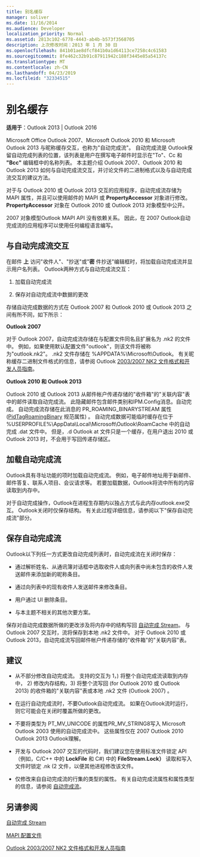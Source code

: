 ```yaml
---
title: 别名缓存
manager: soliver
ms.date: 11/16/2014
ms.audience: Developer
localization_priority: Normal
ms.assetid: 2813c102-6778-4443-ab4b-b573f3568705
description: 上次修改时间：2013 年 1 月 30 日
ms.openlocfilehash: 841b01ae8dfcf841b0a1d64113ce7258c4c61583
ms.sourcegitcommit: 8fe462c32b91c87911942c188f3445e85a54137c
ms.translationtype: MT
ms.contentlocale: zh-CN
ms.lasthandoff: 04/23/2019
ms.locfileid: "32334515"
---
```

# <a name="nickname-cache"></a>别名缓存

 
  
**适用于**：Outlook 2013 | Outlook 2016 
  
Microsoft Office Outlook 2007、Microsoft Outlook 2010 和 Microsoft Outlook 2013 与昵称缓存交互，也称为"自动完成流"。 自动完成流是 Outlook保留自动完成列表的位置，该列表是用户在撰写电子邮件时显示在"To"、Cc 和 **"Bcc"** 编辑框中的名称列表。 本主题介绍 Outlook 2007、Outlook 2010 和 Outlook 2013 如何与自动完成流交互，并讨论文件的二进制格式以及与自动完成流交互的建议方法。 
  
对于与 Outlook 2010 或 Outlook 2013 交互的应用程序，自动完成流存储为 MAPI 属性，并且可以使用邮件的 MAPI 或 **PropertyAccessor** 对象进行修改。 **PropertyAccessor** 对象在 Outlook 2010 或 Outlook 2013 对象模型中公开。 
  
2007 对象模型Outlook MAPI API 没有依赖关系。 因此，在 2007 Outlook自动完成流的应用程序可以使用任何编程语言编写。
  
## <a name="interacting-with-the-autocomplete-stream"></a>与自动完成流交互

在邮件 **上** 访问"收件人"、"抄送"或"**密** 件抄送"编辑框时，将加载自动完成流并显示用户名列表。 Outlook两种方式与自动完成流交互： 
  
1. 加载自动完成流 
    
2. 保存对自动完成流中数据的更改
    
存储自动完成数据的方式在 Outlook 2007 和 Outlook 2010 或 Outlook 2013 之间有所不同，如下所示： 
  
 **Outlook 2007**
  
对于 Outlook 2007，自动完成流存储在与配置文件同名且扩展名为 .nk2 的文件中。 例如，如果使用默认配置文件"outlook"，则该文件将被称为"outlook.nk2"。 .nk2 文件存储在 %APPDATA%\Microsoft\Outlook。 有关昵称缓存二进制文件格式的信息，请参阅 Outlook [2003/2007 NK2 文件格式和开发人员指南](https://portalvhds6gyn3khqwmgzd.blob.core.windows.net/files/NK2/NK2WithBinaryExample.pdf)。
  
 **Outlook 2010 和 Outlook 2013**
  
Outlook 2010 或 Outlook 2013 从邮件帐户传递存储的"收件箱"的"关联内容"表中的邮件读取自动完成流。 此隐藏邮件包含邮件类别和IPM.Config消息。自动完成。 自动完成流存储在此消息的 PR_ROAMING_BINARYSTREAM 属性 ([PidTagRoamingBinary](pidtagroamingbinary-canonical-property.md) 规范属性) 。 自动完成数据可能临时缓存在位于 %USERPROFILE%\AppData\Local\Microsoft\Outlook\RoamCache 中的自动完成 .dat 文件中。 但是，.d Outlook at 文件只是一个缓存，在用户退出 2010 或 Outlook 2013 时，不会用于写回传递存储区。
  
## <a name="loading-the-autocomplete-stream"></a>加载自动完成流

Outlook具有寻址功能的项时加载自动完成流。 例如，电子邮件地址用于新邮件、邮件答复、联系人项目、会议请求等。 若要加载数据，Outlook将流中所有的内容读取到内存中。
  
对于自动完成操作，Outlook在进程生存期内以独占方式与此内存outlook.exe交互。 Outlook关闭时仅保存结构。 有关此过程详细信息，请参阅以下"保存自动完成流"部分。
  
## <a name="saving-the-autocomplete-stream"></a>保存自动完成流

Outlook以下列任一方式更改自动完成列表时，自动完成流在关闭时保存：
  
- 通过解析姓名、从通讯簿对话框中选取收件人或向列表中尚未包含的收件人发送邮件来添加新的昵称条目。
    
- 通过向列表中的现有收件人发送邮件来修改条目。
    
- 用户通过 UI 删除条目。
    
- 与本主题不相关的其他次要方案。
    
保存对自动完成数据所做的更改涉及将内存中的结构写回 [自动完成 Stream](autocomplete-stream.md)。 与 Outlook 2007 交互时，流将保存到本地 .nk2 文件中。 对于 Outlook 2010 或 Outlook 2013，自动完成流写回邮件帐户传递存储的"收件箱"的"关联内容"表。
  
## <a name="recommendations"></a>建议

- 从不部分修改自动完成流。 支持的交互为 1，) 将整个自动完成流读取到内存中， 2) 修改内存结构，3) 将整个流写回 (for Outlook 2010 或 Outlook 2013) 的收件箱的"关联内容"表或本地 .nk2 文件 (Outlook 2007) 。
    
- 在运行自动完成流时，不要Outlook自动完成流。 如果在Outlook流时运行，则它可能会在关闭时覆盖所做的更改。
    
- 不要将类型为 PT_MV_UNICODE 的属性PR_MV_STRING8写入 Microsoft Outlook 2003 使用的自动完成流中。 这些属性仅在 2007 Outlook 2010 Outlook 2013 Outlook理解。
    
- 开发与 Outlook 2007 交互的代码时，我们建议您在使用标准文件锁定 API（例如，C/C++ 中的 **LockFile** 和 C#) 中的 **FileStream.Lock）** 读取和写入文件时锁定 .nk (2 文件，以便其他进程修改该文件。 
    
- 仅修改来自自动完成流的行集的类型的属性。 有关自动完成流属性和属性类型的信息，请参阅 [自动完成流](autocomplete-stream.md)。
    
## <a name="see-also"></a>另请参阅



[自动完成 Stream](autocomplete-stream.md)
  
[MAPI 配置文件](mapi-profiles.md)


[Outlook 2003/2007 NK2 文件格式和开发人员指南](https://portalvhds6gyn3khqwmgzd.blob.core.windows.net/files/NK2/NK2WithBinaryExample.pdf)

